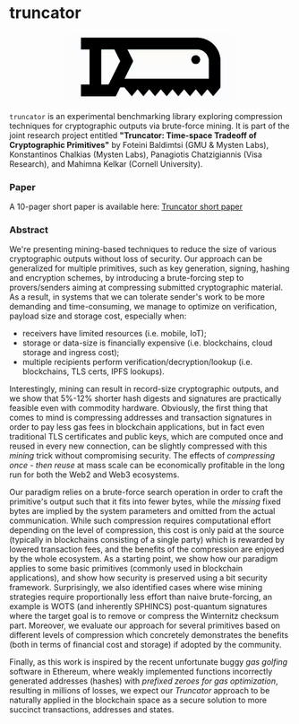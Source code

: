 # truncator

<p align="center">
  <img width="300" src="images/truncator_logo.png">
</p>

`truncator` is an experimental benchmarking library exploring compression techniques for cryptographic outputs via 
brute-force mining. It is part of the joint research project entitled <b>"Truncator: Time-space Tradeoff of Cryptographic 
Primitives"</b> by Foteini Baldimtsi (GMU & Mysten Labs), Konstantinos Chalkias (Mysten Labs),
Panagiotis Chatzigiannis (Visa Research), and Mahimna Kelkar (Cornell University).

### Paper
A 10-pager short paper is available here: [Truncator short paper](/truncator_short_paper.pdf "Truncator: Time-space Tradeoff of Cryptographic
Primitives")

### Abstract

We're presenting mining-based techniques to reduce the size of various cryptographic outputs without loss of security. 
Our approach can be  generalized for multiple primitives, such as key generation, signing, hashing and encryption 
schemes, by introducing a brute-forcing step to provers/senders aiming at compressing submitted cryptographic material. 
As a result, in systems that we can tolerate sender's work to be more demanding and time-consuming,
we manage to optimize on verification, payload size and storage cost, especially when:
- receivers have limited resources (i.e. mobile, IoT);
- storage or data-size is financially expensive (i.e. blockchains, cloud storage and ingress cost);
- multiple recipients perform verification/decryption/lookup (i.e. blockchains, TLS certs, IPFS lookups).


Interestingly, mining can result in record-size cryptographic outputs, and we show that 5\%-12\% shorter hash digests 
and signatures are practically feasible even with commodity hardware. Obviously, the first thing that comes to mind is 
compressing addresses and transaction signatures in order to pay less gas fees in blockchain applications, but in fact 
even traditional TLS certificates and public keys, which are computed once and reused in every new connection, can be 
slightly compressed with this _mining_ trick without compromising security. The effects of 
_compressing once - then reuse_ at mass scale can be economically profitable in the long run for both the Web2 and 
Web3 ecosystems.
    
Our paradigm relies on a brute-force search operation in order to craft the primitive's output such that it fits into 
fewer bytes, while the _missing_ fixed bytes are implied by the system parameters and omitted from the actual 
communication. While such compression requires computational effort depending on the level of compression, this cost is 
only paid at the source (typically in blockchains consisting of a single party) which is rewarded by lowered transaction
fees, and the benefits of the compression are enjoyed by the whole ecosystem. As a starting point, we show how our 
paradigm applies to some basic primitives (commonly used in blockchain applications), and show how security is preserved
using a bit security framework. Surprisingly, we also identified cases where wise mining strategies require 
proportionally less effort than naive brute-forcing, an example is WOTS (and inherently SPHINCS) post-quantum signatures
where the target goal is to remove or compress the Winternitz checksum part. Moreover, we evaluate our approach for 
several primitives based on different levels of compression which concretely demonstrates the benefits (both in terms 
of financial cost and storage) if adopted by the community.
    
Finally, as this work is inspired by the recent unfortunate buggy _gas golfing_ software in Ethereum, where weakly 
implemented functions incorrectly generated addresses (hashes) with _prefixed zeroes for gas optimization_, resulting in
millions of losses, we expect our _Truncator_ approach to be naturally applied in the blockchain space as a secure 
solution to more succinct transactions, addresses and states.
